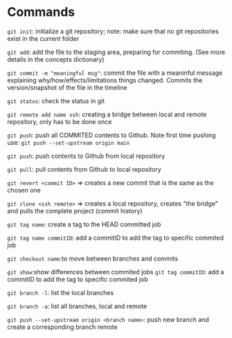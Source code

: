 # Commands

`git init`: initialize a git repository; note: make sure that no git repositories exist in the current folder

`git add`: add the file to the staging area, preparing for commiting. (See more details in the concepts dictionary)

`git commit -m "meaningful msg"`: commit the file with a meaninful message explaining why/how/effects/limitations things changed. Commits the version/snapshot of the file in the timeline 

`git status`: check the status in git 

`git remote add name ssh`: creating a bridge between local and remote repository, only has to be done once

`git push`: push all COMMITED contents to Github. Note first time pushing use: `git push --set-upstream origin main`

`git push`: push contents to Github from local repository

`git pull`: pull contents from Github to local repository 

`git revert <commit ID>` => creates a new commit that is the same as the chosen one

`git clone <ssh remote>` => creates a local repository, creates "the bridge" and pulls the complete project (commit history)

`git tag name`: create a tag to the HEAD committed job

`git tag name commitID`: add a commitID to add the tag to specific commited job

`git checkout name`:to move between branches and commits

`git show`:show differences between commited jobs
`git tag commitID`: add a commitID to add the tag to specific commited job

`git branch -l`: list the local branches

`git branch -a`: list all branches, local and remote

`git push --set-upstream origin <branch name>`: push new branch and create a corresponding branch remote
